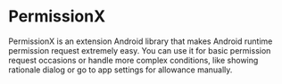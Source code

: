# PermissionX
PermissionX is an extension Android library that makes Android runtime permission request extremely easy. You can use it for basic permission request occasions or handle more complex conditions, like showing rationale dialog or go to app settings for allowance manually.
